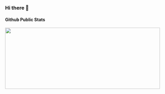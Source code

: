 ### Hi there 👋

#### Github Public Stats
<a href="#">
  <img align="left" height="200px" width="100%" src="https://github-readme-stats.vercel.app/api?username=kc596&count_private=true&show_icons=true" />
</a>
</div>

<!-- ![github languages](https://github-readme-stats.anuraghazra1.vercel.app/api/top-langs/?username=kc596&theme=radical&card_width=450&layout=compact&langs_count=10&hide=css,html,scss) -->

<!--
**kc596/kc596** is a ✨ _special_ ✨ repository because its `README.md` (this file) appears on your GitHub profile.

Here are some ideas to get you started:

- 🔭 I’m currently working on ...
- 🌱 I’m currently learning ...
- 👯 I’m looking to collaborate on ...
- 🤔 I’m looking for help with ...
- 💬 Ask me about ...
- 📫 How to reach me: ...
- 😄 Pronouns: ...
- ⚡ Fun fact: ...
-->

